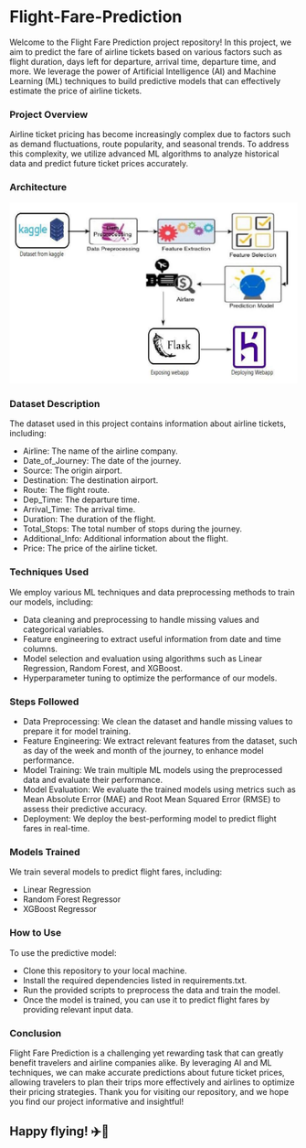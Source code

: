 # Flight-Fare-Prediction

Welcome to the Flight Fare Prediction project repository! In this project, we aim to predict the fare of airline tickets based on various factors such as flight duration, days left for departure, arrival time, departure time, and more. We leverage the power of Artificial Intelligence (AI) and Machine Learning (ML) techniques to build predictive models that can effectively estimate the price of airline tickets.

### Project Overview
Airline ticket pricing has become increasingly complex due to factors such as demand fluctuations, route popularity, and seasonal trends. To address this complexity, we utilize advanced ML algorithms to analyze historical data and predict future ticket prices accurately.

### Architecture
![Airplane](https://github.com/prajaktasonawane11/Flight-Fare-Prediction/blob/main/ProjectArchitecture.png)

### Dataset Description
The dataset used in this project contains information about airline tickets, including:
<ul>
  <li>Airline: The name of the airline company.</li>
  <li>Date_of_Journey: The date of the journey.</li>
  <li>Source: The origin airport.</li>
  <li>Destination: The destination airport.</li>
  <li>Route: The flight route.</li>
  <li>Dep_Time: The departure time.</li>
  <li>Arrival_Time: The arrival time.</li>
  <li>Duration: The duration of the flight.</li>
  <li>Total_Stops: The total number of stops during the journey.</li>
  <li>Additional_Info: Additional information about the flight.</li>
  <li>Price: The price of the airline ticket.</li>
</ul>

### Techniques Used
We employ various ML techniques and data preprocessing methods to train our models, including:

<ul>
  <li> Data cleaning and preprocessing to handle missing values and categorical variables.</li>
  <li> Feature engineering to extract useful information from date and time columns.</li>
  <li> Model selection and evaluation using algorithms such as Linear Regression, Random Forest, and XGBoost.</li>
  <li> Hyperparameter tuning to optimize the performance of our models.</li>
</ul>

### Steps Followed

<ul>
  <li>Data Preprocessing: We clean the dataset and handle missing values to prepare it for model training.</li>
  <li>Feature Engineering: We extract relevant features from the dataset, such as day of the week and month of the journey, to enhance model performance.</li>
  <li>Model Training: We train multiple ML models using the preprocessed data and evaluate their performance.</li>
  <li>Model Evaluation: We evaluate the trained models using metrics such as Mean Absolute Error (MAE) and Root Mean Squared Error (RMSE) to assess their predictive accuracy.</li>
  <li>Deployment: We deploy the best-performing model to predict flight fares in real-time.</li>
</ul>

### Models Trained
We train several models to predict flight fares, including:
<ul>
  <li>Linear Regression</li>
  <li>Random Forest Regressor</li>
  <li>XGBoost Regressor</li>
</ul>

### How to Use
To use the predictive model:
<ul>
  <li>Clone this repository to your local machine.</li>
  <li>Install the required dependencies listed in requirements.txt.</li>
  <li>Run the provided scripts to preprocess the data and train the model.</li>
  <li>Once the model is trained, you can use it to predict flight fares by providing relevant input data.</li>
</ul>

### Conclusion
Flight Fare Prediction is a challenging yet rewarding task that can greatly benefit travelers and airline companies alike. By leveraging AI and ML techniques, we can make accurate predictions about future ticket prices, allowing travelers to plan their trips more effectively and airlines to optimize their pricing strategies. Thank you for visiting our repository, and we hope you find our project informative and insightful!

## Happy flying! ✈️🚀

